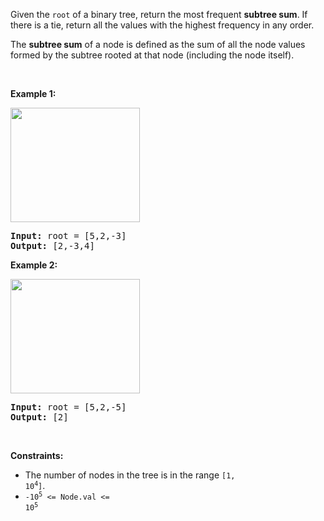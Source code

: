 Given the `` root `` of a binary tree, return the most frequent __subtree sum__. If there is a tie, return all the values with the highest frequency in any order.

The __subtree sum__ of a node is defined as the sum of all the node values formed by the subtree rooted at that node (including the node itself).

&nbsp;

__Example 1:__

<img alt="" src="https://assets.leetcode.com/uploads/2021/04/24/freq1-tree.jpg" style="width: 207px; height: 183px;"/>

<pre>
<strong>Input:</strong> root = [5,2,-3]
<strong>Output:</strong> [2,-3,4]
</pre>

__Example 2:__

<img alt="" src="https://assets.leetcode.com/uploads/2021/04/24/freq2-tree.jpg" style="width: 207px; height: 183px;"/>

<pre>
<strong>Input:</strong> root = [5,2,-5]
<strong>Output:</strong> [2]
</pre>

&nbsp;

__Constraints:__

*   The number of nodes in the tree is in the range <code>[1, 10<sup>4</sup>]</code>.
*   <code>-10<sup>5</sup> &lt;= Node.val &lt;= 10<sup>5</sup></code>